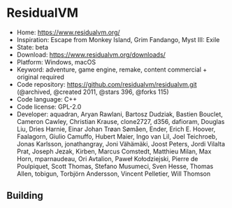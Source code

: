 # ResidualVM

- Home: https://www.residualvm.org/
- Inspiration: Escape from Monkey Island, Grim Fandango, Myst III: Exile
- State: beta
- Download: https://www.residualvm.org/downloads/
- Platform: Windows, macOS
- Keyword: adventure, game engine, remake, content commercial + original required
- Code repository: https://github.com/residualvm/residualvm.git (@archived, @created 2011, @stars 396, @forks 115)
- Code language: C++
- Code license: GPL-2.0
- Developer: aquadran, Aryan Rawlani, Bartosz Dudziak, Bastien Bouclet, Cameron Cawley, Christian Krause, clone2727, d356, dafioram, Douglas Liu, Dries Harnie, Einar Johan Trøan Sømåen, Ender, Erich E. Hoover, Faalagorn, Giulio Camuffo, Hubert Maier, Ingo van Lil, Joel Teichroeb, Jonas Karlsson, jonathangray, Joni Vähämäki, Joost Peters, Jordi Vilalta Prat, Joseph Jezak, Kirben, Marcus Comstedt, Matthieu Milan, Max Horn, mparnaudeau, Ori Avtalion, Paweł Kołodziejski, Pierre de Poulpiquet, Scott Thomas, Stefano Musumeci, Sven Hesse, Thomas Allen, tobigun, Torbjörn Andersson, Vincent Pelletier, Will Thomson

## Building
